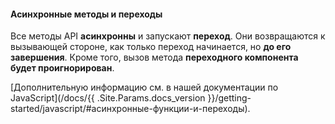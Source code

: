 #### Асинхронные методы и переходы

Все методы API **асинхронны** и запускают **переход**. Они возвращаются к вызывающей стороне, как только переход начинается, но **до его завершения**. Кроме того, вызов метода **переходного компонента будет проигнорирован**.

[Дополнительную информацию см. в нашей документации по JavaScript](/docs/{{ .Site.Params.docs_version }}/getting-started/javascript/#асинхронные-функции-и-переходы).
